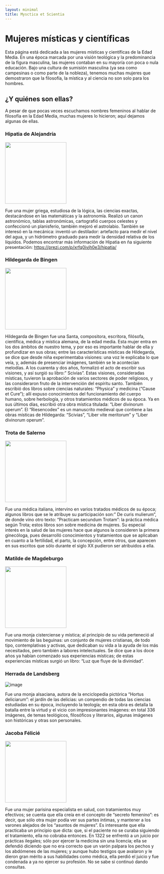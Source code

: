 ```yaml
---
layout: minimal
title: Mysctica et Scientia
---
```


# Mujeres místicas y científicas
Esta página está dedicada a las mujeres místicas y científicas de la Edad Media.
En una época marcada por una visión teológica y la predominancia de la figura masculina, las mujeres contaban en su mayoría con poca o nula educación. Bajo una cultura de sumisión masculina (ya sea como campesinas o como parte de la nobleza), tenemos muchas mujeres que demostraron que la filosofía, la mística y al ciencia no son solo para los hombres.

## ¿Y quiénes son ellas?
A pesar de que pocas veces escuchamos nombres femeninos al hablar de filosofía en la Edad Media, muchas mujeres lo hicieron; aquí dejamos algunas de ellas.
### Hipatia de Alejandría
<img src="https://user-images.githubusercontent.com/92763113/143968566-e7ee167c-4dc4-4bef-b84f-a002a5d88394.png" height="200">

Fue una mujer griega, estudiosa de la lógica, las ciencias exactas, destacándose en las matemáticas y la astronomía. Realizó un canon astronómico, tablas astronómicas, cartografió cuerpos celestes y confeccionó un planisferio, también mejoró el astrolabio. También se interesó en la mecánica: inventó un destilador: artefacto para medir el nivel del agua, y un hidrómetro graduado para medir la densidad relativa de los líquidos.
Podemos encontrar más información de Hipatia en ña siguiente presentación: https://prezi.com/p/xrfq0ivjh0e3/hipatia/

### Hildegarda de Bingen
<img src="https://user-images.githubusercontent.com/92763113/143971563-b838ae33-9e56-42a5-aaf8-076c8d45b667.png" height="200">

Hildegarda de Bingen fue una Santa, compositora, escritora, filósofa, científica, médica y mística alemana, de la edad media. Esta mujer entra en los dos ámbitos de nuestro tema, y por eso es importante hablar de ella y profundizar en sus obras; entre las características místicas de Hildegarda, se dice que desde niña experimentaba visiones: una voz le explicaba lo que veía, y, además de presenciar imágenes, también se le acontecían melodías. A los cuarenta y dos años, formalizó el acto de escribir sus visiones, y así surgió su libro:” Scivias”. Estas visiones, consideradas místicas, tuvieron la aprobación de varios sectores de poder religiosos, y las consideraron fruto de la intervención del espíritu santo. También escribió dos libros sobre ciencias naturales: “Physica” y medicina (“Cause et Cure”); allí expuso conocimientos del funcionamiento del cuerpo humano, sobre herbología, y otros tratamientos médicos de su época. Ya en sus últimos días, escribió otra obra mística titulada: “Liber divinorum operum”. El “Riesencodex” es un manuscrito medieval que contiene a las obras místicas de Hildegarda: “Scivias”, “Liber vite meritorum” y “Liber divinorum operum”. 

### Trota de Salerno
<img src="https://user-images.githubusercontent.com/92763113/143971932-a2bc825d-3f29-4486-8740-4754b46d7dd5.png" height="200">

Fue una médica italiana, intervino en varios tratados médicos de su época; algunos libros que se le atribuye su participación son:” De curis mulierum”, de donde vino otro texto: “Practicam secundum Trotam”: la práctica médica según Trota; estos libros son sobre medicina de mujeres. Su especial interés en la salud de las mujeres hace que algunos la consideren la primera ginecóloga, pues desarrolló conocimientos y tratamientos que se aplicaban en cuanto a la fertilidad, el parto, la concepción, entre otros, que aparecen en sus escritos que sólo durante el siglo XX pudieron ser atribuidos a ella.

### Matilde de Magdeburgo
<img src="https://user-images.githubusercontent.com/92763113/143972785-b861d3fe-4d5a-4e83-a97f-77a2801a425b.png" height="200">

Fue una monja cisterciense y mística; al principio de su vida perteneció al movimiento de las beguinas: un conjunto de mujeres cristianas, de todo tipo, contemplativas y activas, que dedicaban su vida a la ayuda de los más necesitados, pero también a labores intelectuales. Se dice que a los doce años ya habían comenzado sus experiencias místicas; de estas experiencias místicas surgió un libro: “Luz que fluye de la divinidad”. 

### Herrada de Landsberg
![image](https://user-images.githubusercontent.com/92763113/143973426-21e622be-a40b-4183-8d7a-e7a3f9a1164f.png)

Fue una monja alsaciana, autora de la enciclopedia pictórica “Hortus deliciarum”: el jardín de las delicias: un compendio de todas las ciencias estudiadas en su época, incluyendo la teología; en esta obra es detalla la batalla entre la virtud y el vicio con impresionantes imágenes: en total 336 imágenes, de temas teológicos, filosóficos y literarios, algunas imágenes son históricas y otras son personales. 

### Jacoba Félicié
<img src="https://user-images.githubusercontent.com/92763113/143973793-686a85a0-0f33-443b-9289-bbe000ea9231.png" height="200">

Fue una mujer parisina especialista en salud, con tratamientos muy efectivos; se cuenta que ella creía en el concepto de “secreto femenino”: es decir, que sólo otra mujer podía ver sus partes íntimas, y mantener a los varones alejados de los “asuntos de mujeres”. Es interesante que ella practicaba un principio que dicta: que, si el paciente no se curaba siguiendo el tratamiento, ella no cobraba entonces. En 1322 se enfrentó a un juicio por prácticas ilegales; sólo por ejercer la medicina sin una licencia; ella se defendió diciendo que no era correcto que un varón palpara los pechos y los abdómenes de las mujeres; y aunque hubo testigos que avalaron y le dieron gran mérito a sus habilidades como médica, ella perdió el juicio y fue condenada a ya no ejercer su profesión. No se sabe si continuó dando consultas. 
